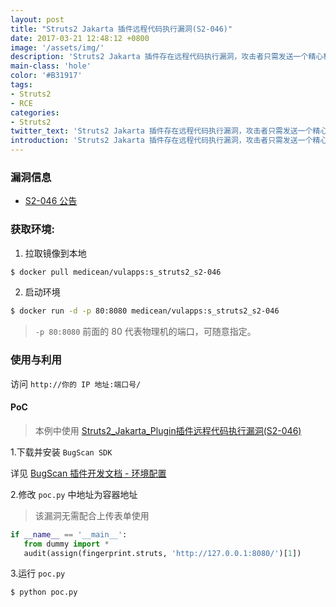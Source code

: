 ```yaml
---
layout: post
title: "Struts2 Jakarta 插件远程代码执行漏洞(S2-046)"
date: 2017-03-21 12:48:12 +0800
image: '/assets/img/'
description: 'Struts2 Jakarta 插件存在远程代码执行漏洞，攻击者只需发送一个精心构造的恶意请求，即可执行任意代码'
main-class: 'hole'
color: '#B31917'
tags:
- Struts2
- RCE
categories:
- Struts2
twitter_text: 'Struts2 Jakarta 插件存在远程代码执行漏洞，攻击者只需发送一个精心构造的恶意请求，即可执行任意代码'
introduction: 'Struts2 Jakarta 插件存在远程代码执行漏洞，攻击者只需发送一个精心构造的恶意请求，即可执行任意代码'
---
```


### 漏洞信息

 * [S2-046 公告](https://cwiki.apache.org/confluence/display/WW/S2-046)

### 获取环境:

1. 拉取镜像到本地
 ```bash
$ docker pull medicean/vulapps:s_struts2_s2-046
 ```

2. 启动环境
 ```bash
$ docker run -d -p 80:8080 medicean/vulapps:s_struts2_s2-046
 ```
 > `-p 80:8080` 前面的 80 代表物理机的端口，可随意指定。 

### 使用与利用

访问 `http://你的 IP 地址:端口号/`

#### PoC

> 本例中使用 [Struts2_Jakarta_Plugin插件远程代码执行漏洞(S2-046) ](http://www.bugscan.net/source/plugin/4787/template/)


1.下载并安装 `BugScan SDK`

 详见 [BugScan 插件开发文档 - 环境配置](http://doc.bugscan.net/chapter1/1-1.html)

2.修改 `poc.py` 中地址为容器地址

 > 该漏洞无需配合上传表单使用

 ```python
if __name__ == '__main__':
    from dummy import *
    audit(assign(fingerprint.struts, 'http://127.0.0.1:8080/')[1])

 ```

3.运行 `poc.py`

 ```bash
$ python poc.py
 ```

